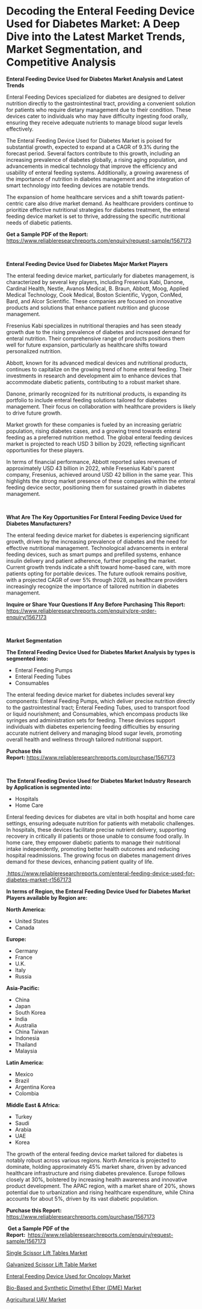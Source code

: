 <p><h1>Decoding the Enteral Feeding Device Used for Diabetes Market: A Deep Dive into the Latest Market Trends, Market Segmentation, and Competitive Analysis</h1></p><p><strong>Enteral Feeding Device Used for Diabetes Market Analysis and Latest Trends</strong></p>
<p><p>Enteral Feeding Devices specialized for diabetes are designed to deliver nutrition directly to the gastrointestinal tract, providing a convenient solution for patients who require dietary management due to their condition. These devices cater to individuals who may have difficulty ingesting food orally, ensuring they receive adequate nutrients to manage blood sugar levels effectively.</p><p>The Enteral Feeding Device Used for Diabetes Market is poised for substantial growth, expected to expand at a CAGR of 9.3% during the forecast period. Several factors contribute to this growth, including an increasing prevalence of diabetes globally, a rising aging population, and advancements in medical technology that improve the efficiency and usability of enteral feeding systems. Additionally, a growing awareness of the importance of nutrition in diabetes management and the integration of smart technology into feeding devices are notable trends. </p><p>The expansion of home healthcare services and a shift towards patient-centric care also drive market demand. As healthcare providers continue to prioritize effective nutritional strategies for diabetes treatment, the enteral feeding device market is set to thrive, addressing the specific nutritional needs of diabetic patients.</p></p>
<p><strong>Get a Sample PDF of the Report:&nbsp;</strong> <a href="https://www.reliableresearchreports.com/enquiry/request-sample/1567173">https://www.reliableresearchreports.com/enquiry/request-sample/1567173</a></p>
<p>&nbsp;</p>
<p><strong>Enteral Feeding Device Used for Diabetes Major Market Players</strong></p>
<p><p>The enteral feeding device market, particularly for diabetes management, is characterized by several key players, including Fresenius Kabi, Danone, Cardinal Health, Nestle, Avanos Medical, B. Braun, Abbott, Moog, Applied Medical Technology, Cook Medical, Boston Scientific, Vygon, ConMed, Bard, and Alcor Scientific. These companies are focused on innovative products and solutions that enhance patient nutrition and glucose management.</p><p>Fresenius Kabi specializes in nutritional therapies and has seen steady growth due to the rising prevalence of diabetes and increased demand for enteral nutrition. Their comprehensive range of products positions them well for future expansion, particularly as healthcare shifts toward personalized nutrition.</p><p>Abbott, known for its advanced medical devices and nutritional products, continues to capitalize on the growing trend of home enteral feeding. Their investments in research and development aim to enhance devices that accommodate diabetic patients, contributing to a robust market share.</p><p>Danone, primarily recognized for its nutritional products, is expanding its portfolio to include enteral feeding solutions tailored for diabetes management. Their focus on collaboration with healthcare providers is likely to drive future growth.</p><p>Market growth for these companies is fueled by an increasing geriatric population, rising diabetes cases, and a growing trend towards enteral feeding as a preferred nutrition method. The global enteral feeding devices market is projected to reach USD 3 billion by 2029, reflecting significant opportunities for these players.</p><p>In terms of financial performance, Abbott reported sales revenues of approximately USD 43 billion in 2022, while Fresenius Kabi's parent company, Fresenius, achieved around USD 42 billion in the same year. This highlights the strong market presence of these companies within the enteral feeding device sector, positioning them for sustained growth in diabetes management.</p></p>
<p>&nbsp;</p>
<p><strong>What Are The Key Opportunities For Enteral Feeding Device Used for Diabetes Manufacturers?</strong></p>
<p><p>The enteral feeding device market for diabetes is experiencing significant growth, driven by the increasing prevalence of diabetes and the need for effective nutritional management. Technological advancements in enteral feeding devices, such as smart pumps and prefilled systems, enhance insulin delivery and patient adherence, further propelling the market. Current growth trends indicate a shift toward home-based care, with more patients opting for portable devices. The future outlook remains positive, with a projected CAGR of over 5% through 2028, as healthcare providers increasingly recognize the importance of tailored nutrition in diabetes management.</p></p>
<p><strong>Inquire or Share Your Questions If Any Before Purchasing This Report:</strong> <a href="https://www.reliableresearchreports.com/enquiry/pre-order-enquiry/1567173">https://www.reliableresearchreports.com/enquiry/pre-order-enquiry/1567173</a></p>
<p>&nbsp;</p>
<p><strong>Market Segmentation</strong></p>
<p><strong>The Enteral Feeding Device Used for Diabetes Market Analysis by types is segmented into:</strong></p>
<p><ul><li>Enteral Feeding Pumps</li><li>Enteral Feeding Tubes</li><li>Consumables</li></ul></p>
<p><p>The enteral feeding device market for diabetes includes several key components: Enteral Feeding Pumps, which deliver precise nutrition directly to the gastrointestinal tract; Enteral Feeding Tubes, used to transport food or liquid nourishment; and Consumables, which encompass products like syringes and administration sets for feeding. These devices support individuals with diabetes experiencing feeding difficulties by ensuring accurate nutrient delivery and managing blood sugar levels, promoting overall health and wellness through tailored nutritional support.</p></p>
<p><strong>Purchase this Report:&nbsp;</strong><a href="https://www.reliableresearchreports.com/purchase/1567173">https://www.reliableresearchreports.com/purchase/1567173</a></p>
<p>&nbsp;</p>
<p><strong>The Enteral Feeding Device Used for Diabetes Market Industry Research by Application is segmented into:</strong></p>
<p><ul><li>Hospitals</li><li>Home Care</li></ul></p>
<p><p>Enteral feeding devices for diabetes are vital in both hospital and home care settings, ensuring adequate nutrition for patients with metabolic challenges. In hospitals, these devices facilitate precise nutrient delivery, supporting recovery in critically ill patients or those unable to consume food orally. In home care, they empower diabetic patients to manage their nutritional intake independently, promoting better health outcomes and reducing hospital readmissions. The growing focus on diabetes management drives demand for these devices, enhancing patient quality of life.</p></p>
<p><a href="https://www.reliableresearchreports.com/enteral-feeding-device-used-for-diabetes-market-r1567173">&nbsp;https://www.reliableresearchreports.com/enteral-feeding-device-used-for-diabetes-market-r1567173</a></p>
<p><strong>In terms of Region, the Enteral Feeding Device Used for Diabetes Market Players available by Region are:</strong></p>
<p>
    <p> <strong> North America: </strong>
        <ul>
            <li>United States</li>
            <li>Canada</li>
        </ul>
        </p> 
    <p> <strong> Europe: </strong>
        <ul>
            <li>Germany</li>
            <li>France</li>
            <li>U.K.</li>
            <li>Italy</li>
            <li>Russia</li>
        </ul>
        </p> 
    <p> <strong> Asia-Pacific: </strong>
        <ul>
            <li>China</li>
            <li>Japan</li>
            <li>South Korea</li>
            <li>India</li>
            <li>Australia</li>
            <li>China Taiwan</li>
            <li>Indonesia</li>
            <li>Thailand</li>
            <li>Malaysia</li>
        </ul>
        </p> 
    <p> <strong> Latin America: </strong>
        <ul>
            <li>Mexico</li>
            <li>Brazil</li>
            <li>Argentina Korea</li>
            <li>Colombia</li>
        </ul>
        </p> 
    <p> <strong> Middle East & Africa: </strong>
        <ul>
            <li>Turkey</li>
            <li>Saudi</li>
            <li>Arabia</li>
            <li>UAE</li>
            <li>Korea</li>
        </ul>
    </p>
    </p>
<p><p>The growth of the enteral feeding device market tailored for diabetes is notably robust across various regions. North America is projected to dominate, holding approximately 45% market share, driven by advanced healthcare infrastructure and rising diabetes prevalence. Europe follows closely at 30%, bolstered by increasing health awareness and innovative product development. The APAC region, with a market share of 20%, shows potential due to urbanization and rising healthcare expenditure, while China accounts for about 5%, driven by its vast diabetic population.</p></p>
<p><strong>Purchase this Report: </strong><a href="https://www.reliableresearchreports.com/purchase/1567173">https://www.reliableresearchreports.com/purchase/1567173</a></p>
<p>&nbsp;<strong>Get a Sample PDF of the Report:&nbsp;&nbsp;</strong><a href="https://www.reliableresearchreports.com/enquiry/request-sample/1567173">https://www.reliableresearchreports.com/enquiry/request-sample/1567173</a></p>
<p><strong></strong></p>
<p><p><a href="https://medium.com/@bulahhamill33/market-trends-in-the-global-single-scissor-lift-tables-market-forecast-and-analysis-2024-2031-f0ce39176af0">Single Scissor Lift Tables Market</a></p><p><a href="https://medium.com/@bulahhamill33/galvanized-scissor-lift-table-market-size-share-competitive-landscape-and-trend-analysis-report-dc5aa3337cde?postPublishedType=repub">Galvanized Scissor Lift Table Market</a></p><p><a href="https://github.com/GraceTurner587/Market-Research-Report-List-1/blob/main/enteral-feeding-device-used-for-oncology-market.md">Enteral Feeding Device Used for Oncology Market</a></p><p><a href="https://issuu.com/reportprime-2/docs/bio-based-and-synthetic-dimethyl-et_7dbf192db9dd1b">Bio-Based and Synthetic Dimethyl Ether (DME) Market</a></p><p><a href="https://www.linkedin.com/pulse/agricultural-uav-market-share-size-trends-industry-analysis-4xnuf?trackingId=i5%2FFwQeXSx60%2F5DqxEfoKQ%3D%3D">Agricultural UAV Market</a></p></p>